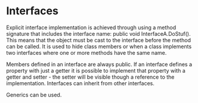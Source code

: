 # Interfaces
Explicit interface implementation is achieved through using a method signature that includes the interface name: public void InterfaceA.DoStuf(). This means that the object must be cast to the interface before the method can be called. It is used to hide class members or when a class implements two interfaces where one or more methods have the same name.

Members defined in an interface are always public. If an interface defines a property with just a getter it is possible to implement that property with a getter and setter - the setter will be visible though a reference to the implementation. Interfaces can inherit from other interfaces.

Generics can be used.
<!--stackedit_data:
eyJoaXN0b3J5IjpbLTEyNzE0OTAyNjVdfQ==
-->